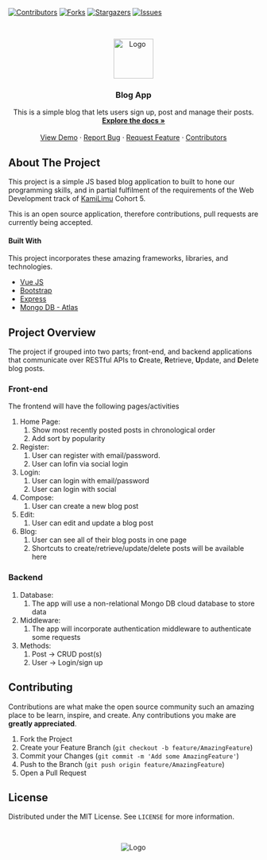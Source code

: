 <!-- PROJECT SHIELDS -->
<!--
*** I'm using markdown "reference style" links for readability.
*** Reference links are enclosed in brackets [ ] instead of parentheses ( ).
*** See the bottom of this document for the declaration of the reference variables
*** for contributors-url, forks-url, etc. This is an optional, concise syntax you may use.
*** https://www.markdownguide.org/basic-syntax/lewis-munyi#reference-style-links
-->
[![Contributors][contributors-shield]][contributors-url]
[![Forks][forks-shield]][forks-url]
[![Stargazers][stars-shield]][stars-url]
[![Issues][issues-shield]][issues-url]



<!-- PROJECT LOGO -->
<br />
<p align="center">
  <a href="https://github.com/lewis-munyi/blog-app">
    <img src="https://github.com/othneildrew/Best-README-Template/raw/master/images/logo.png" alt="Logo" width="80" height="80">
  </a>

  <h3 align="center">Blog App</h3>

  <p align="center">
    This is a simple blog that lets users sign up, post and manage their posts.
    <br />
    <a href="#"><strong>Explore the docs »</strong></a>
    <br />
    <br />
    <a href="http://jarida-blog.herokuapp.com">View Demo</a>
    ·
    <a href="https://github.com/lewis-munyi/blog-app/issues">Report Bug</a>
    ·
    <a href="https://github.com/lewis-munyi/blog-app/issues">Request Feature</a>
    ·
    <a href="https://github.com/lewis-munyi/blog-app/graphs/contributors">Contributors</a>
  </p>
</p>



<!-- TABLE OF CONTENTS -->
<!-- ## Table of Contents -->
<!--
- [About The Project](#about-the-project)
    - [Built With](#built-with)
- [Project Overview](#project-overview)
  - [Front-end](#front-end)
  - [Backend](#backend)
- [Contributing](#contributing)
- [License](#license)



<!-- ABOUT THE PROJECT -->
## About The Project

This project is a simple JS based blog application to built to hone our programming skills, and in partial fulfilment of the requirements of the Web Development track of [KamiLimu](https://kamilimu.org) Cohort 5.

This is an open source application, therefore contributions, pull requests are currently being accepted.

#### Built With
This project incorporates these amazing frameworks, libraries, and technologies.
* [Vue JS](https://vuejs.org/)
* [Bootstrap](https://getbootstrap.com)
* [Express](https://expressjs.com/)
* [Mongo DB - Atlas](https://www.mongodb.com/cloud/atlas)

## Project Overview
The project if grouped into two parts; front-end, and backend applications that communicate over RESTful APIs to **C**reate, **R**etrieve, **U**pdate, and **D**elete blog posts.

### Front-end
The frontend will have the following pages/activities
1. Home Page:
   1. Show most recently posted posts in chronological order
   2. Add sort by popularity
2. Register:
   1. User can register with email/password.
   2. User can lofin via social login
3. Login:
   1. User can login with email/password
   2. User can login with social
4. Compose:
   1. User can create a new blog post
5. Edit:
   1. User can edit and update a blog post
6. Blog:
   1. User can see all of their blog posts in one page
   2. Shortcuts to create/retrieve/update/delete posts will be available here

### Backend
1. Database:
   1. The app will use a non-relational Mongo DB cloud database to store data
2. Middleware:
   1. The app will incorporate authentication middleware to authenticate some requests
3. Methods:
   1. Post -> CRUD post(s)
   2. User -> Login/sign up

<!-- GETTING STARTED --
## Getting Started

This is an example of how you may give instructions on setting up your project locally.
To get a local copy up and running follow these simple example steps.

### Prerequisites

This is an example of how to list things you need to use the software and how to install them.
* npm
```sh
npm install npm@latest -g
```

### Installation

1. Get a free API Key at [https://example.com](https://example.com)
2. Clone the repo
```sh
git clone https://github.com/your_username_/Project-Name.git
```
3. Install NPM packages
```sh
npm install
```
4. Enter your API in `config.js`
```JS
const API_KEY = 'ENTER YOUR API';
```



<!-- USAGE EXAMPLES --
## Usage

Use this space to show useful examples of how a project can be used. Additional screenshots, code examples and demos work well in this space. You may also link to more resources.

_For more examples, please refer to the [Documentation](https://example.com)_



<!-- ROADMAP --
## Roadmap

See the [open issues](https://github.com/lewis-munyi/blog-app/issues) for a list of proposed features (and known issues).



<!-- CONTRIBUTING -->
## Contributing

Contributions are what make the open source community such an amazing place to be learn, inspire, and create. Any contributions you make are **greatly appreciated**.

1. Fork the Project
2. Create your Feature Branch (`git checkout -b feature/AmazingFeature`)
3. Commit your Changes (`git commit -m 'Add some AmazingFeature'`)
4. Push to the Branch (`git push origin feature/AmazingFeature`)
5. Open a Pull Request



<!-- LICENSE -->
## License

Distributed under the MIT License. See `LICENSE` for more information.

<br>
<p align="center">
<img src="https://static.wixstatic.com/media/395902_78de817d298e4ee0afdc1f50dc04d6c4~mv2.png/v1/crop/x_0,y_238,w_1366,h_292/fill/w_454,h_93,al_c,q_85,usm_0.66_1.00_0.01/KamiLimu%20logo2.webp" alt="Logo" >
</>



<!-- CONTACT --
## Contact

Your Name - [@your_twitter](https://twitter.com/your_username) - email@example.com

Project Link: [https://github.com/your_username/repo_name](https://github.com/your_username/repo_name)



<!-- ACKNOWLEDGEMENTS --
## Acknowledgements
* [GitHub Emoji Cheat Sheet](https://www.webpagefx.com/tools/emoji-cheat-sheet)
* [Img Shields](https://shields.io)
* [Choose an Open Source License](https://choosealicense.com)
* [GitHub Pages](https://pages.github.com)
* [Animate.css](https://daneden.github.io/animate.css)
* [Loaders.css](https://connoratherton.com/loaders)
* [Slick Carousel](https://kenwheeler.github.io/slick)
* [Smooth Scroll](https://github.com/cferdinandi/smooth-scroll)
* [Sticky Kit](http://leafo.net/sticky-kit)
* [JVectorMap](http://jvectormap.com)
* [Font Awesome](https://fontawesome.com)





<!-- MARKDOWN LINKS & IMAGES -->
<!-- https://www.markdownguide.org/basic-syntax/#reference-style-links -->
[contributors-shield]: https://img.shields.io/github/contributors/lewis-munyi/blog-app.svg?style=flat-square
[contributors-url]: https://github.com/lewis-munyi/blog-app/graphs/contributors
[forks-shield]: https://img.shields.io/github/forks/lewis-munyi/blog-app.svg?style=flat-square
[forks-url]: https://github.com/lewis-munyi/blog-app/network/members
[stars-shield]: https://img.shields.io/github/stars/lewis-munyi/blog-app.svg?style=flat-square
[stars-url]: https://github.com/lewis-munyi/blog-app/stargazers
[issues-shield]: https://img.shields.io/github/issues/lewis-munyi/blog-app.svg?style=flat-square
[issues-url]: https://github.com/lewis-munyi/blog-app/issues
[license-shield]: https://img.shields.io/github/license/lewis-munyi/blog-app.svg?style=flat-square
[license-url]: https://github.com/lewis-munyi/blog-app/blob/master/LICENSE.txt
